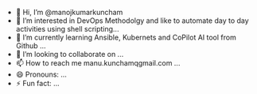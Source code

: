 - 👋 Hi, I’m @manojkumarkuncham
- 👀 I’m interested in DevOps Methodolgy and like to automate day to day activities using shell scripting...
- 🌱 I’m currently learning Ansible, Kubernets and CoPilot AI tool from Github ...
- 💞️ I’m looking to collaborate on ...
- 📫 How to reach me manu.kunchamqgmail.com ...
- 😄 Pronouns: ...
- ⚡ Fun fact: ...

<!---
manojkumarkuncham/manojkumarkuncham is a ✨ special ✨ repository because its `README.md` (this file) appears on your GitHub profile.
You can click the Preview link to take a look at your changes.
--->
